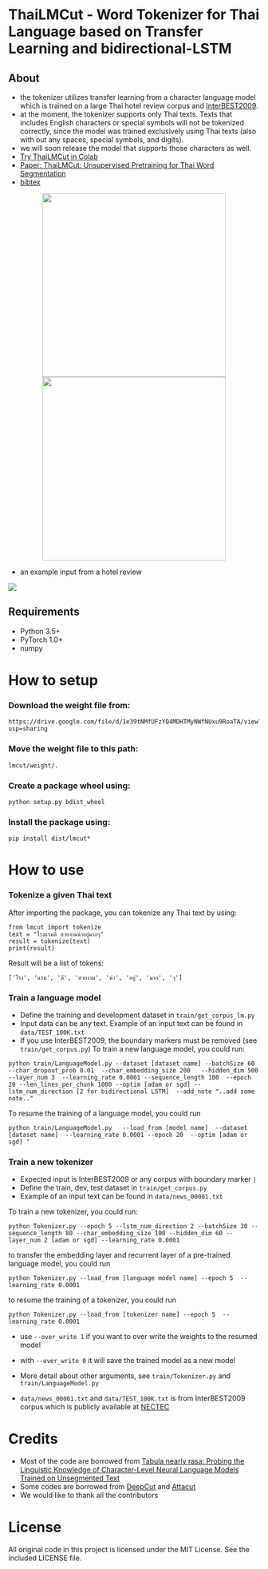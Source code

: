 ThaiLMCut - Word Tokenizer for Thai Language based on Transfer Learning and bidirectional-LSTM
=====================================================

## About
- the tokenizer utilizes transfer learning from a character language model which is trained on a large Thai hotel review corpus and [InterBEST2009](https://www.nectec.or.th/corpus/index.php?league=pm).
- at the moment, the tokenizer supports only Thai texts. Texts that includes English characters or special symbols will not be tokenized correctly, since the model was trained exclusively using Thai texts (also with out any spaces, special symbols, and digits).
- we will soon release the model that supports those characters as well.
- [Try ThaiLMCut in Colab](https://colab.research.google.com/drive/1LpMsxP1xddodZTUPzOXdiiBR6IjMnk0E)
- [Paper: ThaiLMCut: Unsupervised Pretraining for Thai Word Segmentation](http://www.lrec-conf.org/proceedings/lrec2020/pdf/2020.lrec-1.858.pdf)
- [bibtex](http://www.lrec-conf.org/proceedings/lrec2020/bib/2020.lrec-1.858.bib)

<p align="center"><img src="https://github.com/meanna/ThaiLMCUT/blob/master/graphic_lmcut/pic_lm.png?raw=true" width="368"><img src="https://github.com/meanna/ThaiLMCUT/blob/master/graphic_lmcut/pic_ws.png?raw=true" width="368"></p>


* an example input from a hotel review
<img src="https://github.com/meanna/ThaiLMCUT/blob/master/graphic_lmcut/example_final.jpg?raw=true">

## Requirements

- Python 3.5+
- PyTorch 1.0+
- numpy 

# How to setup

### Download the weight file from:
```
https://drive.google.com/file/d/1e39tNMfUFzYQ4MDHTMyNWfNUxu9RoaTA/view?usp=sharing
```

### Move the weight file to this path:
```
lmcut/weight/.
```

### Create a package wheel using:
```python setup.py bdist_wheel```

### Install the package using:
```
pip install dist/lmcut*
```

# How to use

### Tokenize a given Thai text

After importing the package, you can tokenize any Thai text by using:
```
from lmcut import tokenize
text = "โรงแรมดี สวยงามน่าอยู่มากๆ"
result = tokenize(text)
print(result)
```

Result will be a list of tokens:
```
['โรง', 'แรม', 'ดี', 'สวยงาม', 'น่า', 'อยู่', 'มาก', 'ๆ']
```


### Train a language model

* Define the training and development dataset in `train/get_corpus_lm.py`
* Input data can be any text. Example of an input text can be found in `data/TEST_100K.txt`
* If you use InterBEST2009, the boundary markers must be removed (see `train/get_corpus.py`)
To train a new language model, you could run:
```
python train/LanguageModel.py --dataset [dataset name] --batchSize 60  --char_dropout_prob 0.01  --char_embedding_size 200   --hidden_dim 500  --layer_num 3  --learning_rate 0.0001 --sequence_length 100  --epoch 20 --len_lines_per_chunk 1000 --optim [adam or sgd] --lstm_num_direction [2 for bidirectional LSTM]  --add_note "..add some note.."
```

To resume the training of a language model, you could run
```
python train/LanguageModel.py   --load_from [model name]  --dataset [dataset name]  --learning_rate 0.0001 --epoch 20  --optim [adam or sgd] "
```

### Train a new tokenizer
* Expected input is InterBEST2009 or any corpus with boundary marker `|`
* Define the train, dev, test dataset in `train/get_corpus.py`
* Example of an input text can be found in `data/news_00001.txt`

To train a new tokenizer, you could run:

```
python Tokenizer.py --epoch 5 --lstm_num_direction 2 --batchSize 30 --sequence_length 80 --char_embedding_size 100 --hidden_dim 60 --layer_num 2 [adam or sgd] --learning_rate 0.0001
```

to transfer the embedding layer and recurrent layer of a pre-trained language model, you could run

```
python Tokenizer.py --load_from [language model name] --epoch 5  --learning_rate 0.0001
```
to resume the training of a tokenizer, you could run
```
python Tokenizer.py --load_from [tokenizer name] --epoch 5  --learning_rate 0.0001 
```

  * use `--over_write 1` if you want to over write the weights to the resumed model
  * with `--over_write 0` it will save the trained model as a new model

  * More detail about other arguments, see `train/Tokenizer.py` and `train/LanguageModel.py`

  * `data/news_00001.txt` and `data/TEST_100K.txt` is from InterBEST2009 corpus which is publicly available at [NECTEC](https://www.nectec.or.th/corpus/index.php?league=pm)

# Credits
* Most of the code are borrowed from [Tabula nearly rasa: Probing the Linguistic Knowledge of Character-Level Neural Language Models Trained on Unsegmented Text](https://github.com/m-hahn/tabula-rasa-rnns)
* Some codes are borrowed from [DeepCut](https://github.com/rkcosmos/deepcut) and [Attacut](https://github.com/PyThaiNLP/attacut/) 
* We would like to thank all the contributors

# License

All original code in this project is licensed under the MIT License. See the included LICENSE file.

